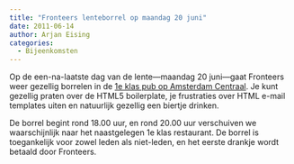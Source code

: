 ```yaml
---
title: "Fronteers lenteborrel op maandag 20 juni"
date: 2011-06-14
author: Arjan Eising
categories: 
  - Bijeenkomsten
---
```

Op de een-na-laatste dag van de lente—maandag 20 juni—gaat Fronteers weer gezellig borrelen in de [1e klas pub op Amsterdam Centraal](http://www.nedlook.nl/restauranteersteklas/eersteklas/pub.html). Je kunt gezellig praten over de HTML5 boilerplate, je frustraties over HTML e-mail templates uiten en natuurlijk gezellig een biertje drinken.

De borrel begint rond 18.00 uur, en rond 20.00 uur verschuiven we waarschijnlijk naar het naastgelegen 1e klas restaurant. De borrel is toegankelijk voor zowel leden als niet-leden, en het eerste drankje wordt betaald door Fronteers.
